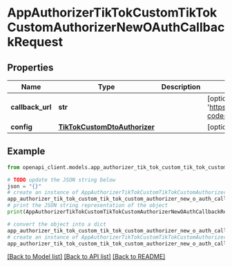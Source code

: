 # AppAuthorizerTikTokCustomTikTokCustomAuthorizerNewOAuthCallbackRequest


## Properties

Name | Type | Description | Notes
------------ | ------------- | ------------- | -------------
**callback_url** | **str** |  | [optional] [default to 'https://my.app.com/callback?code=aaaaBBBBccc1234']
**config** | [**TikTokCustomDtoAuthorizer**](TikTokCustomDtoAuthorizer.md) |  | [optional] 

## Example

```python
from openapi_client.models.app_authorizer_tik_tok_custom_tik_tok_custom_authorizer_new_o_auth_callback_request import AppAuthorizerTikTokCustomTikTokCustomAuthorizerNewOAuthCallbackRequest

# TODO update the JSON string below
json = "{}"
# create an instance of AppAuthorizerTikTokCustomTikTokCustomAuthorizerNewOAuthCallbackRequest from a JSON string
app_authorizer_tik_tok_custom_tik_tok_custom_authorizer_new_o_auth_callback_request_instance = AppAuthorizerTikTokCustomTikTokCustomAuthorizerNewOAuthCallbackRequest.from_json(json)
# print the JSON string representation of the object
print(AppAuthorizerTikTokCustomTikTokCustomAuthorizerNewOAuthCallbackRequest.to_json())

# convert the object into a dict
app_authorizer_tik_tok_custom_tik_tok_custom_authorizer_new_o_auth_callback_request_dict = app_authorizer_tik_tok_custom_tik_tok_custom_authorizer_new_o_auth_callback_request_instance.to_dict()
# create an instance of AppAuthorizerTikTokCustomTikTokCustomAuthorizerNewOAuthCallbackRequest from a dict
app_authorizer_tik_tok_custom_tik_tok_custom_authorizer_new_o_auth_callback_request_from_dict = AppAuthorizerTikTokCustomTikTokCustomAuthorizerNewOAuthCallbackRequest.from_dict(app_authorizer_tik_tok_custom_tik_tok_custom_authorizer_new_o_auth_callback_request_dict)
```
[[Back to Model list]](../README.md#documentation-for-models) [[Back to API list]](../README.md#documentation-for-api-endpoints) [[Back to README]](../README.md)


